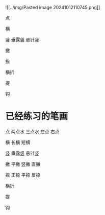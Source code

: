 
![[../img/Pasted image 20241012110745.png]]





点

横

竖    垂露竖  悬针竖

撇

捺

横折

提

钩



# 已经练习的笔画
点
两点水   三点水   左点  右点

横
长横  短横

竖
垂露竖  悬针竖

撇
平撇  竖撇  直撇

捺
正捺 平捺 反捺

横折

提

钩



